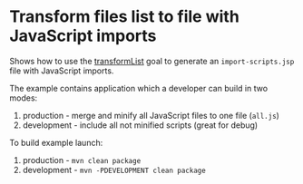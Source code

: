 # Transform files list to file with JavaScript imports
Shows how to use the [transformList](http://directory-content-maven-plugin.projects.gabrys.biz/2.0.0/transformList-mojo.html) goal to generate an `import-scripts.jsp` file with JavaScript imports.

The example contains application which a developer can build in two modes:

1. production - merge and minify all JavaScript files to one file (`all.js`)
2. development - include all not minified scripts (great for debug)

To build example launch:

1. production - `mvn clean package`
2. development - `mvn -PDEVELOPMENT clean package`
